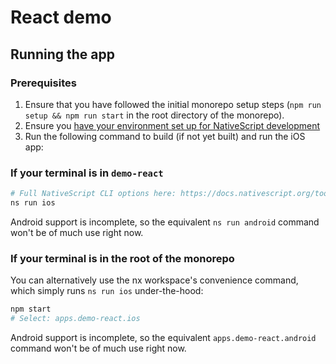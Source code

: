# React demo

## Running the app

### Prerequisites

1. Ensure that you have followed the initial monorepo setup steps (`npm run setup && npm run start` in the root directory of the monorepo).
2. Ensure you [have your environment set up for NativeScript development](https://react-nativescript.netlify.app/docs/getting-started/installation)
3. Run the following command to build (if not yet built) and run the iOS app:

### If your terminal is in `demo-react`

```sh
# Full NativeScript CLI options here: https://docs.nativescript.org/tooling/docs-cli/start
ns run ios
```

Android support is incomplete, so the equivalent `ns run android` command won't be of much use right now.

### If your terminal is in the root of the monorepo

You can alternatively use the nx workspace's convenience command, which simply runs `ns run ios` under-the-hood:

```sh
npm start
# Select: apps.demo-react.ios
```

Android support is incomplete, so the equivalent `apps.demo-react.android` command won't be of much use right now.